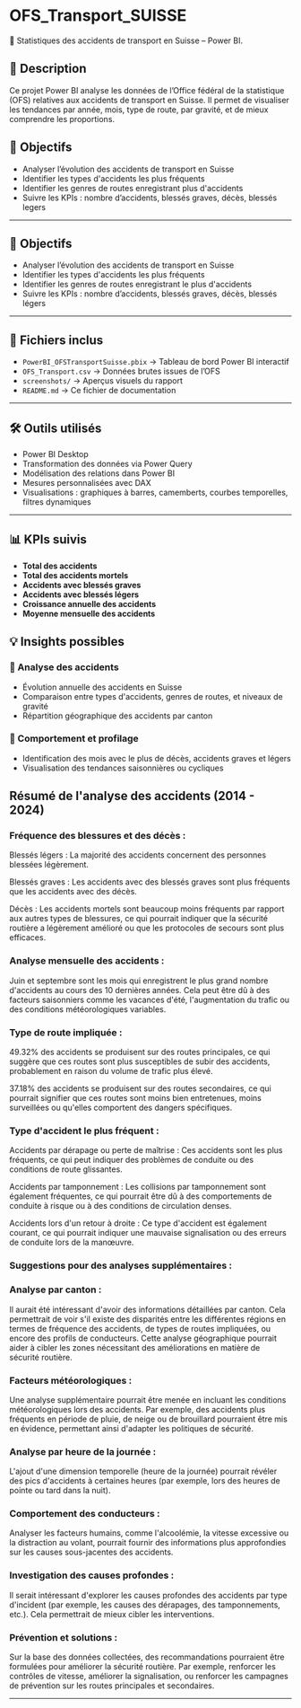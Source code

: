 # OFS_Transport_SUISSE
🚗 Statistiques des accidents de transport en Suisse – Power BI. 

## 🧾 Description

Ce projet Power BI analyse les données de l’Office fédéral de la statistique (OFS) relatives aux accidents de transport en Suisse. Il permet de visualiser les tendances par année, mois, type de route, par gravité, et de mieux comprendre les proportions.

## 🎯 Objectifs

- Analyser l’évolution des accidents de transport en Suisse
- Identifier les types d'accidents les plus fréquents
- Identifier les genres de routes enregistrant plus d'accidents 
- Suivre les KPIs : nombre d’accidents, blessés graves, décès, blessés legers

---

## 🎯 Objectifs

- Analyser l’évolution des accidents de transport en Suisse
- Identifier les types d'accidents les plus fréquents
- Identifier les genres de routes enregistrant le plus d'accidents
- Suivre les KPIs : nombre d’accidents, blessés graves, décès, blessés légers

---

## 📁 Fichiers inclus

- `PowerBI_OFSTransportSuisse.pbix` → Tableau de bord Power BI interactif
- `OFS_Transport.csv` → Données brutes issues de l’OFS
- `screenshots/` → Aperçus visuels du rapport
- `README.md` → Ce fichier de documentation

---

## 🛠️ Outils utilisés

- Power BI Desktop
- Transformation des données via Power Query
- Modélisation des relations dans Power BI
- Mesures personnalisées avec DAX
- Visualisations : graphiques à barres, camemberts, courbes temporelles, filtres dynamiques

---

## 📊 KPIs suivis

- **Total des accidents**
- **Total des accidents mortels**
- **Accidents avec blessés graves**
- **Accidents avec blessés légers**
- **Croissance annuelle des accidents**
- **Moyenne mensuelle des accidents**
  

## 💡 Insights possibles

### 🚦 Analyse des accidents
- Évolution annuelle des accidents en Suisse
- Comparaison entre types d'accidents, genres de routes, et niveaux de gravité
- Répartition géographique des accidents par canton

### 👤 Comportement et profilage
- Identification des mois avec le plus de décès, accidents graves et légers
- Visualisation des tendances saisonnières ou cycliques

## Résumé de l'analyse des accidents (2014 - 2024)

### Fréquence des blessures et des décès :

Blessés légers : La majorité des accidents concernent des personnes blessées légèrement.

Blessés graves : Les accidents avec des blessés graves sont plus fréquents que les accidents avec des décès.

Décès : Les accidents mortels sont beaucoup moins fréquents par rapport aux autres types de blessures, ce qui pourrait indiquer que la sécurité routière a légèrement amélioré ou que les protocoles de secours sont plus efficaces.

### Analyse mensuelle des accidents :

Juin et septembre sont les mois qui enregistrent le plus grand nombre d'accidents au cours des 10 dernières années. Cela peut être dû à des facteurs saisonniers comme les vacances d'été, l'augmentation du trafic ou des conditions météorologiques variables.

### Type de route impliquée :

49.32% des accidents se produisent sur des routes principales, ce qui suggère que ces routes sont plus susceptibles de subir des accidents, probablement en raison du volume de trafic plus élevé.

37.18% des accidents se produisent sur des routes secondaires, ce qui pourrait signifier que ces routes sont moins bien entretenues, moins surveillées ou qu'elles comportent des dangers spécifiques.

### Type d'accident le plus fréquent :

Accidents par dérapage ou perte de maîtrise : Ces accidents sont les plus fréquents, ce qui peut indiquer des problèmes de conduite ou des conditions de route glissantes.

Accidents par tamponnement : Les collisions par tamponnement sont également fréquentes, ce qui pourrait être dû à des comportements de conduite à risque ou à des conditions de circulation denses.

Accidents lors d'un retour à droite : Ce type d'accident est également courant, ce qui pourrait indiquer une mauvaise signalisation ou des erreurs de conduite lors de la manœuvre.

### Suggestions pour des analyses supplémentaires :

### Analyse par canton :
Il aurait été intéressant d'avoir des informations détaillées par canton. Cela permettrait de voir s'il existe des disparités entre les différentes régions en termes de fréquence des accidents, de types de routes impliquées, ou encore des profils de conducteurs. Cette analyse géographique pourrait aider à cibler les zones nécessitant des améliorations en matière de sécurité routière.

### Facteurs météorologiques :
Une analyse supplémentaire pourrait être menée en incluant les conditions météorologiques lors des accidents. Par exemple, des accidents plus fréquents en période de pluie, de neige ou de brouillard pourraient être mis en évidence, permettant ainsi d'adapter les politiques de sécurité.

### Analyse par heure de la journée :
L'ajout d'une dimension temporelle (heure de la journée) pourrait révéler des pics d'accidents à certaines heures (par exemple, lors des heures de pointe ou tard dans la nuit).

### Comportement des conducteurs :
Analyser les facteurs humains, comme l'alcoolémie, la vitesse excessive ou la distraction au volant, pourrait fournir des informations plus approfondies sur les causes sous-jacentes des accidents.

### Investigation des causes profondes :
Il serait intéressant d'explorer les causes profondes des accidents par type d'incident (par exemple, les causes des dérapages, des tamponnements, etc.). Cela permettrait de mieux cibler les interventions.

### Prévention et solutions :
Sur la base des données collectées, des recommandations pourraient être formulées pour améliorer la sécurité routière. Par exemple, renforcer les contrôles de vitesse, améliorer la signalisation, ou renforcer les campagnes de prévention sur les routes principales et secondaires.


---
